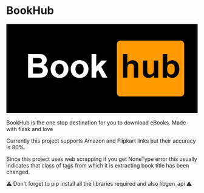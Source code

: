 # BookHub 
![logo](https://github.com/programmingninjas/BookHub/blob/main/static/bookhub.png)

BookHub is the one stop destination for you to download eBooks. Made with flask and love

Currently this project supports Amazon and Flipkart links but their accuracy is 80%.

Since this project uses web scrapping if you get NoneType error this usually indicates that class of tags from which it is extracting book title has been changed. 

⚠️ Don't forget to pip install all the libraries required and also libgen_api ⚠️
